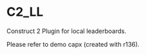 C2_LL
=====

Construct 2 Plugin for local leaderboards.

Please refer to demo capx (created with r136).
